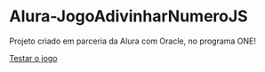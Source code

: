 # Alura-JogoAdivinharNumeroJS

Projeto criado em parceria da Alura com Oracle, no programa ONE!

<a href="https://adivinhar-numero-eight.vercel.app/">Testar o jogo</a>
